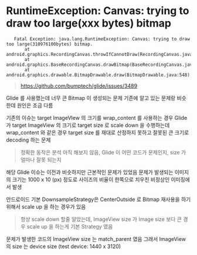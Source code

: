 
# RuntimeException: Canvas: trying to draw too large(xxx bytes) bitmap

       Fatal Exception: java.lang.RuntimeException: Canvas: trying to draw too large(310976100bytes) bitmap.
           at android.graphics.RecordingCanvas.throwIfCannotDraw(RecordingCanvas.java:281)
           at android.graphics.BaseRecordingCanvas.drawBitmap(BaseRecordingCanvas.java:91)
           at android.graphics.drawable.BitmapDrawable.draw(BitmapDrawable.java:548)

> https://github.com/bumptech/glide/issues/3489

Glide 를 사용했는데 너무 큰 Bitmap 이 생성되는 문제
기존에 알고 있는 문제랑 비슷한데 원인은 조금 다름

기존의 이슈는 target ImageVIew 의 크기를 wrap_content 를 사용하는 경우 
Glide 가 target ImageView 의 크기로 target size 로 scale down 을 수행하는데 
wrap_content 와 같은 경우 target size 를 재대로 산정하지 못하고 잘못된 큰 크기로 decoding 하는 문제
> 정확한 동작은 분석 아직 해보지 않음, 
> Glide 이 어떤 코드가 문제인지, size 가 얼마나 잘못 되는지

해당 Glide 이슈는 이전과 비슷하지만 근본적인 문제가 있었음
문제가 발생되는 이미지의 크기는 1000 x 10 (px) 정도로 사이즈의 비율이 한쪽으로 치우친 비정상인 이미징에서 발생

안드로이드 기본 DownsampleStrategy은  CenterOutside 로 Bitmap 재사용을 하기 위해서 scale up 을 하는 경우가 있음
> 항상 scale down 할줄 알았는데, ImageView size 가 Image size 보다 큰 경우 scale up 을 하는게 기본 Strategy 였음

문제가 발생한 코드의 ImageView size 는 match_parent 였음 
그래서 ImageView 의 size 는 device  size (test device: 1440 x 3120)


<!--stackedit_data:
eyJoaXN0b3J5IjpbMjk2ODgyODQ3XX0=
-->